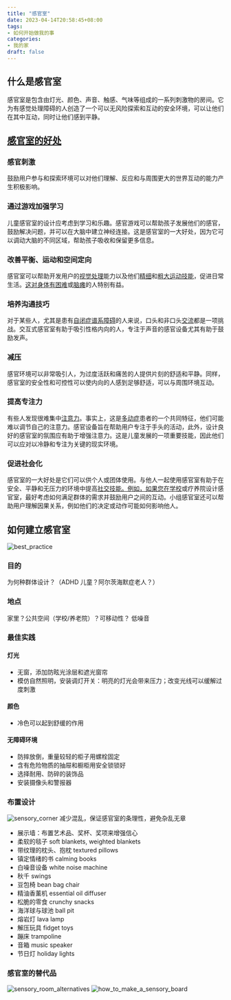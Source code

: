 ```yaml
---
title: "感官室"
date: 2023-04-14T20:58:45+08:00
tags:
- 如何开始做我的事
categories:
- 我的家
draft: false
---
```

## 什么是感官室
感官室是包含由灯光、颜色、声音、触感、气味等组成的一系列刺激物的房间。它为有感觉处理障碍的人创造了一个可以无风险探索和互动的安全环境，可以让他们在其中互动，同时让他们感到平静。

## [感官室的好处](https://www.experia.co.uk/blog/the-benefits-of-a-sensory-room/)
### 感官刺激
鼓励用户参与和探索环境可以对他们理解、反应和与周围更大的世界互动的能力产生积极影响。

### 通过游戏加强学习
儿童感官室的设计应考虑到学习和乐趣。感官游戏可以帮助孩子发展他们的感官，鼓励解决问题，并可以在大脑中建立神经连接。这是感官室的一大好处，因为它可以调动大脑的不同区域，帮助孩子吸收和保留更多信息。 

### 改善平衡、运动和空间定向
感官室可以帮助开发用户的[视觉处理](https://www.experia.co.uk/uses-abilities-senses/senses/visual/)能力以及他们[精细](https://www.experia.co.uk/uses-abilities-senses/uses/fine-motor/)和[粗大运动技能](https://www.experia.co.uk/uses-abilities-senses/uses/gross-motor/)，促进日常生活。[这对身体有困难](https://www.experia.co.uk/uses-abilities-senses/abilities/physical-difficulties-phy-diff/)或[脑瘫](https://www.experia.co.uk/uses-abilities-senses/abilities/cerebral-palsy-cp/)的人特别有益。 

### 培养沟通技巧
对于某些人，尤其是患有[自闭症谱系障碍](https://www.experia.co.uk/uses-abilities-senses/abilities/autistic-spectrum-disorder-asd/)的人来说，口头和非口头[交流](https://www.experia.co.uk/uses-abilities-senses/uses/communication-skills/)都是一项挑战。交互式感官室有助于吸引性格内向的人，专注于声音的感官设备尤其有助于鼓励发声。 

### 减压
感官环境可以非常吸引人，为过度活跃和痛苦的人提供片刻的舒适和平静。同样，感官室的安全性和可控性可以使内向的人感到足够舒适，可以与周围环境互动。 

### 提高专注力
有些人发现很难集中[注意力](https://www.experia.co.uk/uses-abilities-senses/uses/attention/)。事实上，这是[多动症](https://www.experia.co.uk/uses-abilities-senses/abilities/attention-deficit-hyperactivity-disorder-adhd/)患者的一个共同特征，他们可能难以调节自己的注意力。感官设备旨在帮助用户专注于手头的活动，此外，设计良好的感官室的氛围应有助于增强注意力。这是儿童发展的一项重要技能，因此他们可以应对以冷静和专注为关键的现实环境。 

### 促进社会化
感官室的一大好处是它们可以供个人或团体使用。与他人一起使用感官室有助于在安全、平静和无压力的环境中提高[社交技能。](https://www.experia.co.uk/uses-abilities-senses/uses/social-interaction/)[例如，如果您在学校](https://www.experia.co.uk/blog/benefits-of-sensory-rooms-in-schools/)或疗养院设计感官室，最好考虑如何满足群体的需求并鼓励用户之间的互动。小组感官室还可以帮助用户理解因果关系，例如他们的决定或动作可能如何影响他人。

## 如何建立感官室
![best_practice](/post/sensory_room/best_practice.png)
### 目的
为何种群体设计？（ADHD 儿童？阿尔茨海默症老人？）

### 地点
家里？公共空间（学校/养老院）？可移动性？
低噪音

### 最佳实践
#### 灯光
- 无窗，添加防眩光涂层和遮光窗帘
- 模仿自然照明，安装调灯开关：明亮的灯光会带来压力；改变光线可以缓解过度刺激
#### 颜色
- 冷色可以起到舒缓的作用

#### 无障碍环境
- 防摔放倒，重量较轻的柜子用螺栓固定
- 含有危险物质的抽屉和橱柜用安全锁锁好
- 选择耐用、防碎的装饰品
- 安装摄像头和警报器

### 布置设计
![sensory_corner](/post/sensory_room/sensory_corner.png)
减少混乱，保证感官室的条理性，避免杂乱无章
- 展示墙：布置艺术品、奖杯、奖项来增强信心
- 柔软的毯子 soft blankets, weighted blankets
- 带纹理的枕头、抱枕 textured pillows
- 镇定情绪的书 calming books
- 白噪音设备 white noise machine
- 秋千 swings
- 豆包椅 bean bag chair
- 精油香薰机 essential oil diffuser
- 松脆的零食 crunchy snacks
- 海洋球与球池 ball pit
- 熔岩灯 lava lamp
- 解压玩具 fidget toys
- 蹦床 trampoline
- 音箱 music speaker
- 节日灯 holiday lights

### 感官室的替代品
![sensory_room_alternatives](/post/sensory_room/sensory_room_alternatives.png)
![how_to_make_a_sensory_board](/post/sensory_room/sensory_board.png)
